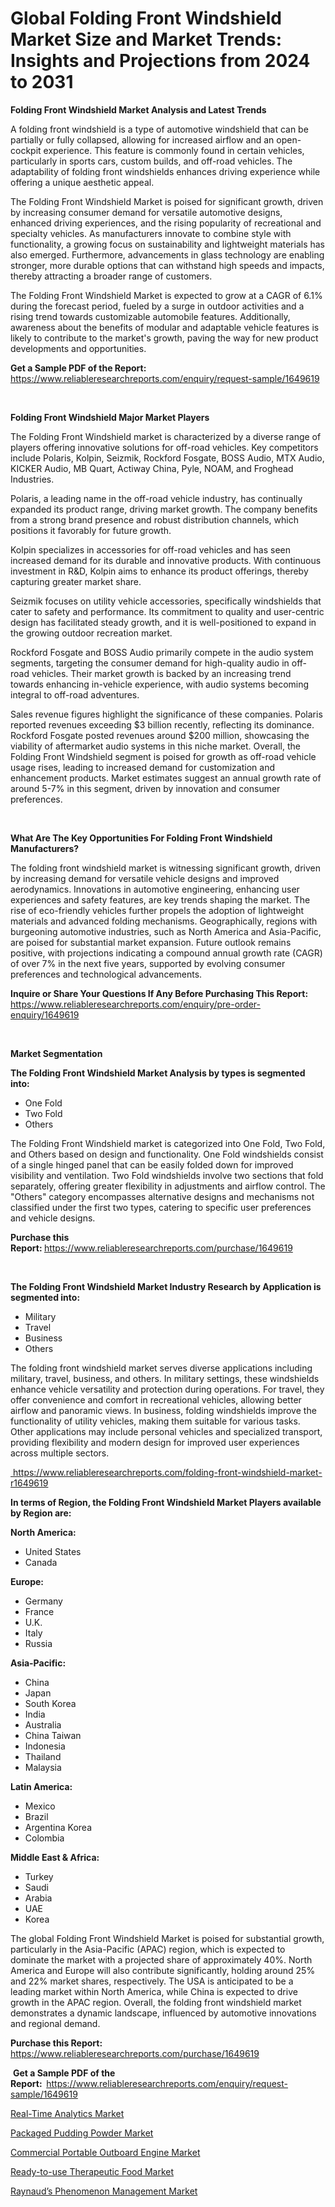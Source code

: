 <p><h1>Global Folding Front Windshield Market Size and Market Trends: Insights and Projections from 2024 to 2031</h1></p><p><strong>Folding Front Windshield Market Analysis and Latest Trends</strong></p>
<p><p>A folding front windshield is a type of automotive windshield that can be partially or fully collapsed, allowing for increased airflow and an open-cockpit experience. This feature is commonly found in certain vehicles, particularly in sports cars, custom builds, and off-road vehicles. The adaptability of folding front windshields enhances driving experience while offering a unique aesthetic appeal.</p><p>The Folding Front Windshield Market is poised for significant growth, driven by increasing consumer demand for versatile automotive designs, enhanced driving experiences, and the rising popularity of recreational and specialty vehicles. As manufacturers innovate to combine style with functionality, a growing focus on sustainability and lightweight materials has also emerged. Furthermore, advancements in glass technology are enabling stronger, more durable options that can withstand high speeds and impacts, thereby attracting a broader range of customers.</p><p>The Folding Front Windshield Market is expected to grow at a CAGR of 6.1% during the forecast period, fueled by a surge in outdoor activities and a rising trend towards customizable automobile features. Additionally, awareness about the benefits of modular and adaptable vehicle features is likely to contribute to the market's growth, paving the way for new product developments and opportunities.</p></p>
<p><strong>Get a Sample PDF of the Report:&nbsp;</strong> <a href="https://www.reliableresearchreports.com/enquiry/request-sample/1649619?utm_campaign=6&utm_medium=2&utm_source=Github&utm_content=ia&utm_term=15102024&utm_id=folding-front-windshield">https://www.reliableresearchreports.com/enquiry/request-sample/1649619</a></p>
<p>&nbsp;</p>
<p><strong>Folding Front Windshield Major Market Players</strong></p>
<p><p>The Folding Front Windshield market is characterized by a diverse range of players offering innovative solutions for off-road vehicles. Key competitors include Polaris, Kolpin, Seizmik, Rockford Fosgate, BOSS Audio, MTX Audio, KICKER Audio, MB Quart, Actiway China, Pyle, NOAM, and Froghead Industries. </p><p>Polaris, a leading name in the off-road vehicle industry, has continually expanded its product range, driving market growth. The company benefits from a strong brand presence and robust distribution channels, which positions it favorably for future growth.</p><p>Kolpin specializes in accessories for off-road vehicles and has seen increased demand for its durable and innovative products. With continuous investment in R&D, Kolpin aims to enhance its product offerings, thereby capturing greater market share.</p><p>Seizmik focuses on utility vehicle accessories, specifically windshields that cater to safety and performance. Its commitment to quality and user-centric design has facilitated steady growth, and it is well-positioned to expand in the growing outdoor recreation market.</p><p>Rockford Fosgate and BOSS Audio primarily compete in the audio system segments, targeting the consumer demand for high-quality audio in off-road vehicles. Their market growth is backed by an increasing trend towards enhancing in-vehicle experience, with audio systems becoming integral to off-road adventures.</p><p>Sales revenue figures highlight the significance of these companies. Polaris reported revenues exceeding $3 billion recently, reflecting its dominance. Rockford Fosgate posted revenues around $200 million, showcasing the viability of aftermarket audio systems in this niche market. Overall, the Folding Front Windshield segment is poised for growth as off-road vehicle usage rises, leading to increased demand for customization and enhancement products. Market estimates suggest an annual growth rate of around 5-7% in this segment, driven by innovation and consumer preferences.</p></p>
<p>&nbsp;</p>
<p><strong>What Are The Key Opportunities For Folding Front Windshield Manufacturers?</strong></p>
<p><p>The folding front windshield market is witnessing significant growth, driven by increasing demand for versatile vehicle designs and improved aerodynamics. Innovations in automotive engineering, enhancing user experiences and safety features, are key trends shaping the market. The rise of eco-friendly vehicles further propels the adoption of lightweight materials and advanced folding mechanisms. Geographically, regions with burgeoning automotive industries, such as North America and Asia-Pacific, are poised for substantial market expansion. Future outlook remains positive, with projections indicating a compound annual growth rate (CAGR) of over 7% in the next five years, supported by evolving consumer preferences and technological advancements.</p></p>
<p><strong>Inquire or Share Your Questions If Any Before Purchasing This Report:</strong> <a href="https://www.reliableresearchreports.com/enquiry/pre-order-enquiry/1649619?utm_campaign=6&utm_medium=2&utm_source=Github&utm_content=ia&utm_term=15102024&utm_id=folding-front-windshield">https://www.reliableresearchreports.com/enquiry/pre-order-enquiry/1649619</a></p>
<p>&nbsp;</p>
<p><strong>Market Segmentation</strong></p>
<p><strong>The Folding Front Windshield Market Analysis by types is segmented into:</strong></p>
<p><ul><li>One Fold</li><li>Two Fold</li><li>Others</li></ul></p>
<p><p>The Folding Front Windshield market is categorized into One Fold, Two Fold, and Others based on design and functionality. One Fold windshields consist of a single hinged panel that can be easily folded down for improved visibility and ventilation. Two Fold windshields involve two sections that fold separately, offering greater flexibility in adjustments and airflow control. The "Others" category encompasses alternative designs and mechanisms not classified under the first two types, catering to specific user preferences and vehicle designs.</p></p>
<p><strong>Purchase this Report:&nbsp;</strong><a href="https://www.reliableresearchreports.com/purchase/1649619?utm_campaign=6&utm_medium=2&utm_source=Github&utm_content=ia&utm_term=15102024&utm_id=folding-front-windshield">https://www.reliableresearchreports.com/purchase/1649619</a></p>
<p>&nbsp;</p>
<p><strong>The Folding Front Windshield Market Industry Research by Application is segmented into:</strong></p>
<p><ul><li>Military</li><li>Travel</li><li>Business</li><li>Others</li></ul></p>
<p><p>The folding front windshield market serves diverse applications including military, travel, business, and others. In military settings, these windshields enhance vehicle versatility and protection during operations. For travel, they offer convenience and comfort in recreational vehicles, allowing better airflow and panoramic views. In business, folding windshields improve the functionality of utility vehicles, making them suitable for various tasks. Other applications may include personal vehicles and specialized transport, providing flexibility and modern design for improved user experiences across multiple sectors.</p></p>
<p><a href="https://www.reliableresearchreports.com/folding-front-windshield-market-r1649619?utm_campaign=6&utm_medium=2&utm_source=Github&utm_content=ia&utm_term=15102024&utm_id=folding-front-windshield">&nbsp;https://www.reliableresearchreports.com/folding-front-windshield-market-r1649619</a></p>
<p><strong>In terms of Region, the Folding Front Windshield Market Players available by Region are:</strong></p>
<p>
    <p> <strong> North America: </strong>
        <ul>
            <li>United States</li>
            <li>Canada</li>
        </ul>
        </p> 
    <p> <strong> Europe: </strong>
        <ul>
            <li>Germany</li>
            <li>France</li>
            <li>U.K.</li>
            <li>Italy</li>
            <li>Russia</li>
        </ul>
        </p> 
    <p> <strong> Asia-Pacific: </strong>
        <ul>
            <li>China</li>
            <li>Japan</li>
            <li>South Korea</li>
            <li>India</li>
            <li>Australia</li>
            <li>China Taiwan</li>
            <li>Indonesia</li>
            <li>Thailand</li>
            <li>Malaysia</li>
        </ul>
        </p> 
    <p> <strong> Latin America: </strong>
        <ul>
            <li>Mexico</li>
            <li>Brazil</li>
            <li>Argentina Korea</li>
            <li>Colombia</li>
        </ul>
        </p> 
    <p> <strong> Middle East & Africa: </strong>
        <ul>
            <li>Turkey</li>
            <li>Saudi</li>
            <li>Arabia</li>
            <li>UAE</li>
            <li>Korea</li>
        </ul>
    </p>
    </p>
<p><p>The global Folding Front Windshield Market is poised for substantial growth, particularly in the Asia-Pacific (APAC) region, which is expected to dominate the market with a projected share of approximately 40%. North America and Europe will also contribute significantly, holding around 25% and 22% market shares, respectively. The USA is anticipated to be a leading market within North America, while China is expected to drive growth in the APAC region. Overall, the folding front windshield market demonstrates a dynamic landscape, influenced by automotive innovations and regional demand.</p></p>
<p><strong>Purchase this Report: </strong><a href="https://www.reliableresearchreports.com/purchase/1649619?utm_campaign=6&utm_medium=2&utm_source=Github&utm_content=ia&utm_term=15102024&utm_id=folding-front-windshield">https://www.reliableresearchreports.com/purchase/1649619</a></p>
<p>&nbsp;<strong>Get a Sample PDF of the Report:&nbsp;&nbsp;</strong><a href="https://www.reliableresearchreports.com/enquiry/request-sample/1649619?utm_campaign=6&utm_medium=2&utm_source=Github&utm_content=ia&utm_term=15102024&utm_id=folding-front-windshield">https://www.reliableresearchreports.com/enquiry/request-sample/1649619</a></p>
<p><strong></strong></p>
<p><p><a href="https://www.linkedin.com/pulse/real-time-analytics-market-dynamics-application-types-emerging-k2xnf?utm_campaign=6&utm_medium=2&utm_source=Github&utm_content=ia&utm_term=15102024&utm_id=folding-front-windshield">Real-Time Analytics Market</a></p><p><a href="https://github.com/gailasejs/Market-Research-Report-List-1/blob/main/packaged-pudding-powder-market.md?utm_campaign=6&utm_medium=2&utm_source=Github&utm_content=ia&utm_term=15102024&utm_id=folding-front-windshield">Packaged Pudding Powder Market</a></p><p><a href="https://github.com/malandranz3ggo/Market-Research-Report-List-1/blob/main/commercial-portable-outboard-engine-market.md?utm_campaign=6&utm_medium=2&utm_source=Github&utm_content=ia&utm_term=15102024&utm_id=folding-front-windshield">Commercial Portable Outboard Engine Market</a></p><p><a href="https://www.linkedin.com/pulse/booming-ready-to-use-therapeutic-food-market-sector-analysis-upaff?utm_campaign=6&utm_medium=2&utm_source=Github&utm_content=ia&utm_term=15102024&utm_id=folding-front-windshield">Ready-to-use Therapeutic Food Market</a></p><p><a href="https://www.linkedin.com/pulse/unveiling-market-trends-global-raynauds-phenomenon-management-k3x0f?utm_campaign=6&utm_medium=2&utm_source=Github&utm_content=ia&utm_term=15102024&utm_id=folding-front-windshield">Raynaud’s Phenomenon Management Market</a></p></p>